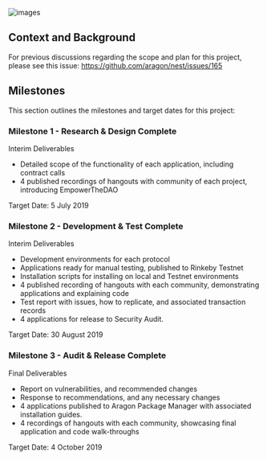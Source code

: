 ![images](https://user-images.githubusercontent.com/2212651/58053982-15cf8600-7b51-11e9-82cb-8e2d8720e9d7.jpeg)

## Context and Background

For previous discussions regarding the scope and plan for this project, please see this issue: https://github.com/aragon/nest/issues/165

## Milestones

This section outlines the milestones and target dates for this project:

### Milestone 1 - Research & Design Complete

Interim Deliverables

- Detailed scope of the functionality of each application, including contract calls
- 4 published recordings of hangouts with community of each project, introducing EmpowerTheDAO

Target Date: 5 July 2019

### Milestone 2 - Development & Test Complete

Interim Deliverables

- Development environments for each protocol
- Applications ready for manual testing, published to Rinkeby Testnet
- Installation scripts for installing on local and Testnet environments
- 4 published recording of hangouts with each community, demonstrating applications and explaining code
- Test report with issues, how to replicate, and associated transaction records
- 4 applications for release to Security Audit.

Target Date: 30 August 2019

### Milestone 3 - Audit & Release Complete

Final Deliverables

- Report on vulnerabilities, and recommended changes
- Response to recommendations, and any necessary changes
- 4 applications published to Aragon Package Manager with associated installation guides.
- 4 recordings of hangouts with each community, showcasing final application and code walk-throughs

Target Date: 4 October 2019
